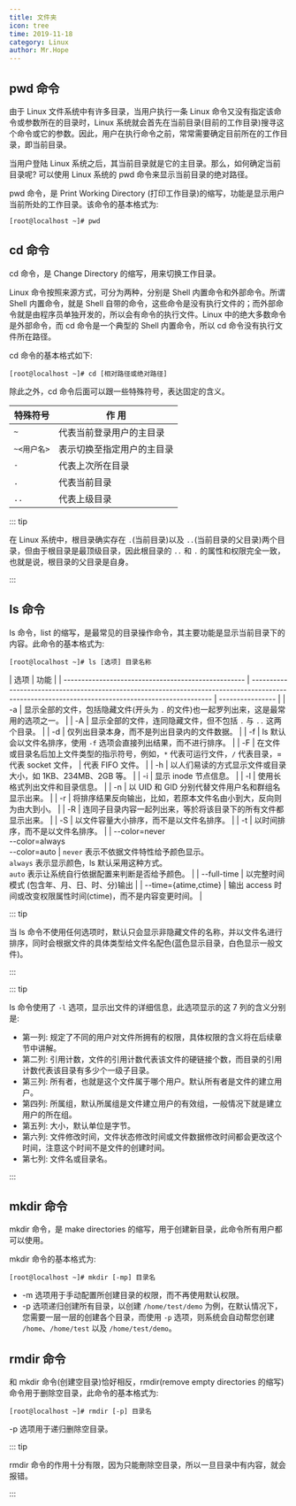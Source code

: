 ```yaml
---
title: 文件夹
icon: tree
time: 2019-11-18
category: Linux
author: Mr.Hope
---
```


## pwd 命令

由于 Linux 文件系统中有许多目录，当用户执行一条 Linux 命令又没有指定该命令或参数所在的目录时，Linux 系统就会首先在当前目录(目前的工作目录)搜寻这个命令或它的参数。因此，用户在执行命令之前，常常需要确定目前所在的工作目录，即当前目录。

当用户登陆 Linux 系统之后，其当前目录就是它的主目录。那么，如何确定当前目录呢? 可以使用 Linux 系统的 pwd 命令来显示当前目录的绝对路径。

pwd 命令，是 Print Working Directory (打印工作目录)的缩写，功能是显示用户当前所处的工作目录。该命令的基本格式为:

```shell-session
[root@localhost ~]# pwd
```

## cd 命令

cd 命令，是 Change Directory 的缩写，用来切换工作目录。

Linux 命令按照来源方式，可分为两种，分别是 Shell 内置命令和外部命令。所谓 Shell 内置命令，就是 Shell 自带的命令，这些命令是没有执行文件的；而外部命令就是由程序员单独开发的，所以会有命令的执行文件。Linux 中的绝大多数命令是外部命令，而 cd 命令是一个典型的 Shell 内置命令，所以 cd 命令没有执行文件所在路径。

cd 命令的基本格式如下:

```shell-session
[root@localhost ~]# cd [相对路径或绝对路径]
```

除此之外，cd 命令后面可以跟一些特殊符号，表达固定的含义。

| 特殊符号    | 作 用                      |
| ----------- | -------------------------- |
| `~`         | 代表当前登录用户的主目录   |
| `~<用户名>` | 表示切换至指定用户的主目录 |
| `-`         | 代表上次所在目录           |
| `.`         | 代表当前目录               |
| `..`        | 代表上级目录               |

::: tip

在 Linux 系统中，根目录确实存在 `.`(当前目录)以及 `..`(当前目录的父目录)两个目录，但由于根目录是最顶级目录，因此根目录的 `..` 和 `.` 的属性和权限完全一致，也就是说，根目录的父目录是自身。

:::

## ls 命令

ls 命令，list 的缩写，是最常见的目录操作命令，其主要功能是显示当前目录下的内容。此命令的基本格式为:

```shell-session
[root@localhost ~]# ls [选项] 目录名称
```

| 选项                                                | 功能                                                                                                                                              |
| --------------------------------------------------- | ------------------------------------------------------------------------------------------------------------------------------------------------- | ---------------- |
| -a                                                  | 显示全部的文件，包括隐藏文件(开头为 `.` 的文件)也一起罗列出来，这是最常用的选项之一。                                                             |
| -A                                                  | 显示全部的文件，连同隐藏文件，但不包括 `.` 与 `..` 这两个目录。                                                                                   |
| -d                                                  | 仅列出目录本身，而不是列出目录内的文件数据。                                                                                                      |
| -f                                                  | ls 默认会以文件名排序，使用 `-f` 选项会直接列出结果，而不进行排序。                                                                               |
| -F                                                  | 在文件或目录名后加上文件类型的指示符号，例如，`*` 代表可运行文件，`/` 代表目录，= 代表 socket 文件，                                              | 代表 FIFO 文件。 |
| -h                                                  | 以人们易读的方式显示文件或目录大小，如 1KB、234MB、2GB 等。                                                                                       |
| -i                                                  | 显示 inode 节点信息。                                                                                                                             |
| -l                                                  | 使用长格式列出文件和目录信息。                                                                                                                    |
| -n                                                  | 以 UID 和 GID 分别代替文件用户名和群组名显示出来。                                                                                                |
| -r                                                  | 将排序结果反向输出，比如，若原本文件名由小到大，反向则为由大到小。                                                                                |
| -R                                                  | 连同子目录内容一起列出来，等於将该目录下的所有文件都显示出来。                                                                                    |
| -S                                                  | 以文件容量大小排序，而不是以文件名排序。                                                                                                          |
| -t                                                  | 以时间排序，而不是以文件名排序。                                                                                                                  |
| --color=never<br />--color=always<br />--color=auto | `never` 表示不依据文件特性给予颜色显示。<br />`always` 表示显示颜色，ls 默认采用这种方式。<br />`auto` 表示让系统自行依据配置来判断是否给予颜色。 |
| --full-time                                         | 以完整时间模式 (包含年、月、日、时、分)输出                                                                                                       |
| --time={atime,ctime}                                | 输出 access 时间或改变权限属性时间(ctime)，而不是内容变更时间。                                                                                   |

::: tip

当 ls 命令不使用任何选项时，默认只会显示非隐藏文件的名称，并以文件名进行排序，同时会根据文件的具体类型给文件名配色(蓝色显示目录，白色显示一般文件)。

:::

::: tip

ls 命令使用了 `-l` 选项，显示出文件的详细信息，此选项显示的这 7 列的含义分别是:

- 第一列: 规定了不同的用户对文件所拥有的权限，具体权限的含义将在后续章节中讲解。
- 第二列: 引用计数，文件的引用计数代表该文件的硬链接个数，而目录的引用计数代表该目录有多少个一级子目录。
- 第三列: 所有者，也就是这个文件属于哪个用户。默认所有者是文件的建立用户。
- 第四列: 所属组，默认所属组是文件建立用户的有效组，一般情况下就是建立用户的所在组。
- 第五列: 大小，默认单位是字节。
- 第六列: 文件修改时间，文件状态修改时间或文件数据修改时间都会更改这个时间，注意这个时间不是文件的创建时间。
- 第七列: 文件名或目录名。

:::

## mkdir 命令

mkdir 命令，是 make directories 的缩写，用于创建新目录，此命令所有用户都可以使用。

mkdir 命令的基本格式为:

```shell-session
[root@localhost ~]# mkdir [-mp] 目录名
```

- -m 选项用于手动配置所创建目录的权限，而不再使用默认权限。
- -p 选项递归创建所有目录，以创建 `/home/test/demo` 为例，在默认情况下，您需要一层一层的创建各个目录，而使用 `-p` 选项，则系统会自动帮您创建 `/home`、`/home/test` 以及 `/home/test/demo`。

## rmdir 命令

和 mkdir 命令(创建空目录)恰好相反，rmdir(remove empty directories 的缩写)命令用于删除空目录，此命令的基本格式为:

```shell-session
[root@localhost ~]# rmdir [-p] 目录名
```

-p 选项用于递归删除空目录。

::: tip

rmdir 命令的作用十分有限，因为只能刪除空目录，所以一旦目录中有内容，就会报错。

:::

